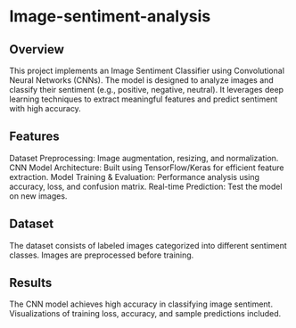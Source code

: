 # Image-sentiment-analysis
## Overview
This project implements an Image Sentiment Classifier using Convolutional Neural Networks (CNNs). The model is designed to analyze images and classify their sentiment (e.g., positive, negative, neutral). It leverages deep learning techniques to extract meaningful features and predict sentiment with high accuracy.

## Features
Dataset Preprocessing: Image augmentation, resizing, and normalization.
CNN Model Architecture: Built using TensorFlow/Keras for efficient feature extraction.
Model Training & Evaluation: Performance analysis using accuracy, loss, and confusion matrix.
Real-time Prediction: Test the model on new images.

## Dataset
The dataset consists of labeled images categorized into different sentiment classes.
Images are preprocessed before training.

## Results
The CNN model achieves high accuracy in classifying image sentiment.
Visualizations of training loss, accuracy, and sample predictions included.